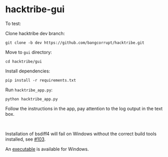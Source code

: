 # hacktribe-gui

To test:

Clone hacktribe dev branch:

    git clone -b dev https://github.com/bangcorrupt/hacktribe.git

Move to `gui` directory:

    cd hacktribe/gui

Install dependencies:

    pip install -r requirements.txt

Run `hacktribe_app.py`:

    python hacktribe_app.py

Follow the instructions in the app, pay attention to the log output in the text box.

<br/>

Installation of bsdiff4 will fail on Windows without the correct build tools installed, see [#103](https://github.com/bangcorrupt/hacktribe/issues/103).

An [executable](https://github.com/bangcorrupt/hacktribe/tree/dev/gui/hacktribe-gui.exe)  is available for Windows.


